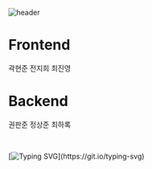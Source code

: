 ![header](https://capsule-render.vercel.app/api?type=waving&color=0:284377,50:7e93ba,100:1b2f55&height=200&section=header&text=Betting%20Ground&fontSize=75&animation=fadeIn&fontAlignY=35&fontColor=ffffff&desc=with%20Goorm&descAlignY=55&descAlign=70)

<p align="center">

<h1>Frontend</h1>
곽현준
전지희
최진영

<h1>Backend</h1>
권판준  
정상준  
최하록  
</p>

</br>

[![Typing SVG](https://readme-typing-svg.demolab.com?font=Ubuntu&size=50&duration=1500&pause=2000&color=303336&vCenter=true&width=720&height=100&lines=Done+is+better+than+perfect!)](https://git.io/typing-svg)
